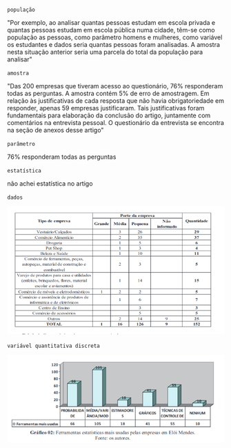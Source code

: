 `população`

"Por exemplo, ao analisar quantas pessoas estudam em escola privada e quantas pessoas estudam em escola pública numa cidade, têm-se como população as pessoas, como parâmetro homens e mulheres, como variável os estudantes e dados seria quantas pessoas foram analisadas. A amostra nesta situação anterior seria uma parcela do total da população para analisar"

`amostra`

"Das 200 empresas que tiveram acesso ao questionário, 76% responderam todas as perguntas. A amostra contém 5% de erro de amostragem. Em relação às justificativas de cada resposta que não havia obrigatoriedade em responder, apenas 59 empresas justificaram. Tais justificativas foram fundamentais para elaboração da conclusão do artigo, juntamente com comentários na entrevista pessoal. O questionário da entrevista se encontra na seção de anexos desse artigo"

`parâmetro`

76% responderam todas as perguntas

`estatística`

não achei estatística no artigo

`dados`

<img src="img/tabela.png"></img>

`variável quantitativa discreta`

<img src="img/tabela_2.png"></img>
